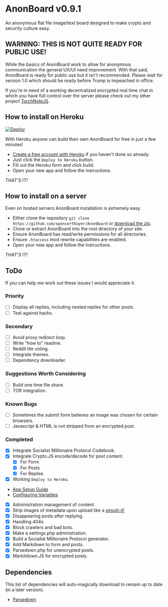 # AnonBoard v0.9.1
An anonymous flat file image/text board designed to make crypto and security culture easy.

## WARNING: THIS IS NOT QUITE READY FOR PUBLIC USE!
While the basics of AnonBoard work to allow for anonymous communication the general UX/UI need improvement. With that said, AnonBoard is ready for public use but it isn't recommended. Please wait for version 1.0 which should be ready before Trump is impeached in office.

If you're in need of a working decentralized encrypted real time chat in which you have full control over the server please check out my other project [TorchNoteJS](https://github.com/spencerthayer/TorchNoteJS).

## How to install on Heroku
[![Deploy](https://www.herokucdn.com/deploy/button.png)](https://heroku.com/deploy?template=https://github.com/spencerthayer/AnonBoard)

With Heroku anyone can build their own AnonBoard for free in just a few minutes!
- [Create a free account with Heroku](https://signup.heroku.com/php) if you haven't done so already.
- Just click the `Deploy to Heroku` button.
- Fill out the Heroku form and click build.
- Open your new app and follow the instructions.

_THAT'S IT!_

## How to install on a server
Even on hosted servers AnonBoard installation is extremely easy.
- Either clone the repository `git clone https://github.com/spencerthayer/AnonBoard` or [download the zip](https://github.com/spencerthayer/AnonBoard/archive/master.zip).
- Clone or extract AnonBoard into the root directory of your site.
- Ensure AnonBoard has read/write permissions for all directories.
- Ensure `.htaccess` mod rewrite capabilities are enabled.
- Open your new app and follow the instructions.

_THAT'S IT!_

## ToDo
If you can help me work out these issues I would appreciate it.

### Priority
- [ ] Display all replies, including nested replies for other posts.
- [ ] Test against hacks.

### Secondary
- [ ] Avoid proxy redirect loop.
- [ ] Write "how to" readme.
- [ ] Reddit lite voting.
- [ ] Integrate themes.
- [ ] Dependency downloader.

### Suggestions Worth Considering
- [ ] Build one time file share.
- [ ] TOR integration.

### Known Bugs
- [ ] Sometimes the submit form believes an image was chosen for certain browsers.
- [ ] Javascript & HTML is not stripped from an encrypted post.

### Completed
- [x] Integrate Socialist Millionaire Protocol Codebook.
- [x] Integrate Crypto.JS encode/decode for post content.
    - [x] For Form
    - [x] For Posts
    - [x] For Replies
- [x] Working `Deploy to Heroku`.
 - [App Setup Guide](https://devcenter.heroku.com/articles/setting-up-apps-using-the-heroku-platform-api#creating-an-app-setup)
 - [Configuring Variables](https://devcenter.heroku.com/articles/config-vars)
- [x] Administration management of content.
- [x] Strip images of metadata upon upload like a [smush.it!](https://github.com/davgothic/SmushIt)
- [x] Disappearing posts after replying.
- [x] Handling 404s
- [x] Block crawlers and bad bots.
- [x] Make a settings.php administration.
- [x] Build a Socialist Millionaire Protocol generator.
- [x] Add Markdown to form and posts.
 - [x] Parsedown.php for unencrypted posts.
 - [x] Markitdown.JS for encrypted posts.

## Dependencies
This list of dependencies will auto-magically download to remain up to date (in a later version).

- [Parsedown](https://raw.githubusercontent.com/erusev/parsedown/master/Parsedown.php)
